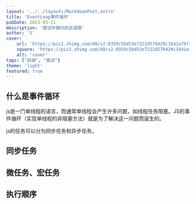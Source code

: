 ```yaml
---
layout: '../../layouts/MarkdownPost.astro'
title: 'EventLoop事件循环'
pubDate: 2023-03-11
description: '面试中被问到这道题'
author: 'S'
cover:
    url: 'https://pic2.zhimg.com/80/v2-0359c5bd53e7222d579429c1641af6f1_720w.webp'
    square: 'https://pic2.zhimg.com/80/v2-0359c5bd53e7222d579429c1641af6f1_720w.webp'
    alt: 'cover'
tags: ["前端", "面试"]
theme: 'light'
featured: true
---
```


## 什么是事件循环

js是一门单线程的语言，而通常单线程会产生许多问题，如线程任务阻塞。JS的事件循环（实现单线程的非阻塞方法）就是为了解决这一问题而诞生的。

js的任务可以分为同步任务和异步任务。


## 同步任务

## 微任务、宏任务

## 执行顺序